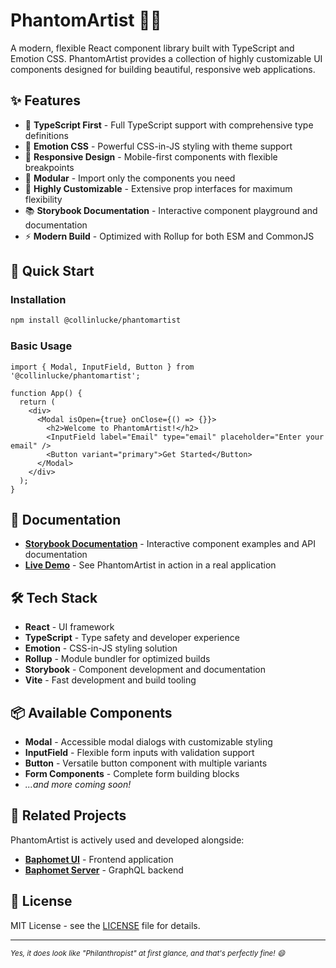 # PhantomArtist 👻🎨

A modern, flexible React component library built with TypeScript and Emotion CSS. PhantomArtist provides a collection of highly customizable UI components designed for building beautiful, responsive web applications.

## ✨ Features

- 🎯 **TypeScript First** - Full TypeScript support with comprehensive type definitions
- 🎨 **Emotion CSS** - Powerful CSS-in-JS styling with theme support
- 📱 **Responsive Design** - Mobile-first components with flexible breakpoints
- 🧩 **Modular** - Import only the components you need
- 🔧 **Highly Customizable** - Extensive prop interfaces for maximum flexibility
- 📚 **Storybook Documentation** - Interactive component playground and documentation
- ⚡ **Modern Build** - Optimized with Rollup for both ESM and CommonJS

## 🚀 Quick Start

### Installation

```bash
npm install @collinlucke/phantomartist
```

### Basic Usage

```tsx
import { Modal, InputField, Button } from '@collinlucke/phantomartist';

function App() {
  return (
    <div>
      <Modal isOpen={true} onClose={() => {}}>
        <h2>Welcome to PhantomArtist!</h2>
        <InputField label="Email" type="email" placeholder="Enter your email" />
        <Button variant="primary">Get Started</Button>
      </Modal>
    </div>
  );
}
```

## 📖 Documentation

- **[Storybook Documentation](https://collinlucke.github.io/phantomartist/storybook)** - Interactive component examples and API documentation
- **[Live Demo](https://baphomet.collinlucke.com)** - See PhantomArtist in action in a real application

## 🛠️ Tech Stack

- **React** - UI framework
- **TypeScript** - Type safety and developer experience
- **Emotion** - CSS-in-JS styling solution
- **Rollup** - Module bundler for optimized builds
- **Storybook** - Component development and documentation
- **Vite** - Fast development and build tooling

## 📦 Available Components

- **Modal** - Accessible modal dialogs with customizable styling
- **InputField** - Flexible form inputs with validation support
- **Button** - Versatile button component with multiple variants
- **Form Components** - Complete form building blocks
- _...and more coming soon!_

## 🔗 Related Projects

PhantomArtist is actively used and developed alongside:

- **[Baphomet UI](https://github.com/collinlucke/baphomet-ui)** - Frontend application
- **[Baphomet Server](https://github.com/collinlucke/baphomet-server)** - GraphQL backend

## 📄 License

MIT License - see the [LICENSE](LICENSE) file for details.

---

<sub>_Yes, it does look like "Philanthropist" at first glance, and that's perfectly fine! 😄_</sub>
